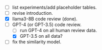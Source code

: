 - [ ] list experiments/add placeholder tables.
- [ ] revise introduction.
- [x] llama3-8B code review (done).
- [ ] GPT-4 (or GPT-3.5) code review.
    - [ ] run GPT-4 on all human review data.
    - [x] GPT-3.5 on all data?
- [ ] fix the similarity model.